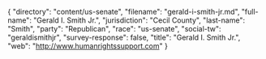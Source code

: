 {
  "directory": "content/us-senate",
  "filename": "gerald-i-smith-jr.md",
  "full-name": "Gerald I. Smith Jr.",
  "jurisdiction": "Cecil County",
  "last-name": "Smith",
  "party": "Republican",
  "race": "us-senate",
  "social-tw": "geraldismithjr",
  "survey-response": false,
  "title": "Gerald I. Smith Jr.",
  "web": "http://www.humanrightssupport.com"
}
